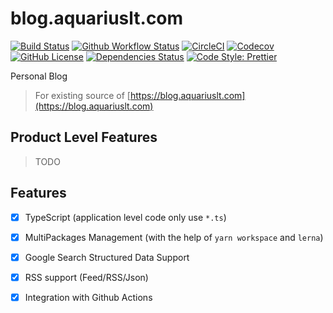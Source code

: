 # blog.aquariuslt.com

[![Build Status](https://travis-ci.org/aquariuslt/blog.svg?branch=universal-ts)](https://travis-ci.org/aquariuslt/blog)
[![Github Workflow Status](https://github.com/aquariuslt/blog/workflows/build/badge.svg)](https://github.com/aquariuslt/blog)
[![CircleCI](https://circleci.com/gh/aquariuslt/blog/tree/universal-ts.svg?style=svg)](https://circleci.com/gh/aquariuslt/blog/tree/universal-ts)
[![Codecov](https://codecov.io/gh/aquariuslt/blog/branch/universal-ts/graph/badge.svg)](https://codecov.io/gh/aquariuslt/blog)
[![GitHub License](https://img.shields.io/github/license/aquariuslt/blog.svg)](https://github.com/aquariuslt/blog/blob/universal-ts/LICENSE)
[![Dependencies Status](https://david-dm.org/aquariuslt/blog/status.svg)](https://david-dm.org/aquariuslt/blog)
[![Code Style: Prettier](https://img.shields.io/badge/code_style-prettier-ff69b4.svg)](https://github.com/prettier/prettier)


Personal Blog

> For existing source of [https://blog.aquariuslt.com](https://blog.aquariuslt.com)


## Product Level Features

> TODO


## Features

- [x] TypeScript (application level code only use `*.ts`)
- [x] MultiPackages Management (with the help of `yarn workspace` and `lerna`)
- [x] Google Search Structured Data Support 
- [x] RSS support (Feed/RSS/Json)
- [x] Integration with Github Actions


